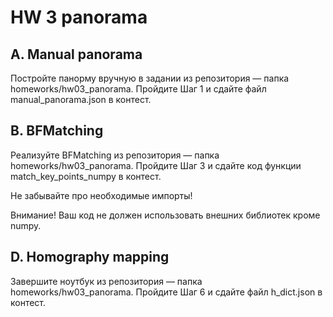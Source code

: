 # HW 3 panorama

## A. Manual panorama
Постройте панорму вручную в задании из репозитория — папка homeworks/hw03_panorama. Пройдите Шаг 1 и сдайте файл manual_panorama.json в контест.

## B. BFMatching
Реализуйте BFMatching из репозитория — папка homeworks/hw03_panorama. Пройдите Шаг 3 и сдайте код функции match_key_points_numpy в контест.

Не забывайте про необходимые импорты!

Внимание! Ваш код не должен использовать внешних библиотек кроме numpy.

## D. Homography mapping
Завершите ноутбук из репозитория — папка homeworks/hw03_panorama. Пройдите Шаг 6 и сдайте файл h_dict.json в контест.
